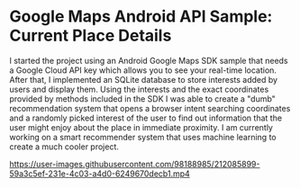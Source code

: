 Google Maps Android API Sample: Current Place Details
=====================================================

I started the project using an Android Google Maps SDK sample that needs a Google Cloud API key which allows you to see your real-time location. 
After that, I implemented an SQLite database to store interests added by users and display them.
Using the interests and the exact coordinates provided by methods included in the SDK I was able to create a "dumb" recommendation system
that opens a browser intent searching coordinates and a randomly picked interest of the user to find out information that the user might enjoy
about the place in immediate proximity. I am currently working on a smart recommender system that uses machine learning to create a much cooler project.

https://user-images.githubusercontent.com/98188985/212085899-59a3c5ef-231e-4c03-a4d0-6249670decb1.mp4

